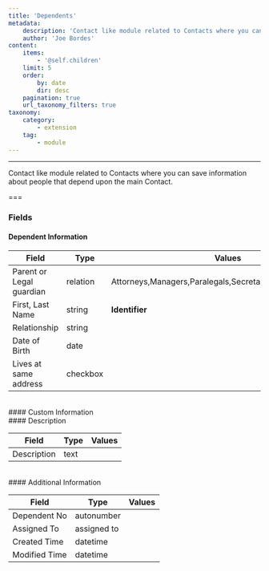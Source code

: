 ```yaml
---
title: 'Dependents'
metadata:
    description: 'Contact like module related to Contacts where you can save information about people that depend upon the main Contact.'
    author: 'Joe Bordes'
content:
    items:
        - '@self.children'
    limit: 5
    order:
        by: date
        dir: desc
    pagination: true
    url_taxonomy_filters: true
taxonomy:
    category:
        - extension
    tag:
        - module
---
```

---
Contact like module related to Contacts where you can save information about people that depend upon the main Contact.

===

### Fields

#### Dependent Information

<table class="table table-striped">
<thead>
<tr class="header">
<th>Field</th>
<th>Type</th>
<th>Values</th>
</tr>
</thead>
<tbody>
<tr>
<td>Parent or Legal guardian</td>
<td>relation</td>
<td>Attorneys,Managers,Paralegals,Secretaries,SupportPersonnel</td>
</tr>
<tr>
<td>First, Last Name</td>
<td>string</td>
<td><strong>Identifier</strong></td>
</tr>
<tr>
<td>Relationship</td>
<td>string</td>
<td></td>
</tr>
<tr>
<td>Date of Birth</td>
<td>date</td>
<td></td>
</tr>
<tr>
<td>Lives at same address</td>
<td>checkbox</td>
<td></td>
</tr>
</tbody>
</table>
<br>
#### Custom Information
<br>
#### Description

<table class="table table-striped">
<thead>
<tr class="header">
<th>Field</th>
<th>Type</th>
<th>Values</th>
</tr>
</thead>
<tbody>
<tr>
<td>Description</td>
<td>text</td>
<td></td>
</tr>
</tbody>
</table>
<br>
#### Additional Information

<table class="table table-striped">
<thead>
<tr class="header">
<th>Field</th>
<th>Type</th>
<th>Values</th>
</tr>
</thead>
<tbody>
<tr>
<td>Dependent No</td>
<td>autonumber</td>
<td></td>
</tr>
<tr>
<td>Assigned To</td>
<td>assigned to</td>
<td></td>
</tr>
<tr>
<td>Created Time</td>
<td>datetime</td>
<td></td>
</tr>
<tr>
<td>Modified Time</td>
<td>datetime</td>
<td></td>
</tr>
</tbody>
</table>
